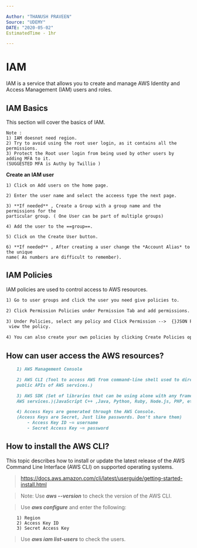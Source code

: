 ```yaml
---

Author: "THANUSH PRAVEEN"
Source: "UDEMY"
DATE: "2020-05-02"
EstimatedTime - 1hr

---
```


# IAM

IAM is a service that allows you to create and manage AWS Identity and Access Management (IAM) users and roles.

## IAM Basics

This section will cover the basics of IAM.

```
Note : 
1) IAM doesnot need region.
2) Try to avoid using the root user login, as it contains all the permissions.
3) Protect the Root user login from being used by other users by adding MFA to it. 
(SUGGESTED MFA is Authy by Twillio )
```

**Create an IAM user**

```
1) Click on Add users on the home page.

2) Enter the user name and select the acceess type the next page.

3) **If needed** , Create a Group with a group name and the permissions for the 
particular group. ( One User can be part of multiple groups)

4) Add the user to the ==group==.

5) Click on the Create User button.

6) **If needed** , After creating a user change the *Account Alias* to the unique 
name( As numbers are difficult to remember).
```

## IAM Policies

IAM policies are used to control access to AWS resources.

``` markdown
1) Go to user groups and click the user you need give policies to.

2) Click Permission Policies under Permission Tab and add permissions.

3) Under Policies, select any policy and Click Permission -->  {}JSON Policy and
 view the policy.

4) You can also create your own policies by clicking Create Policies option
```

## How can user access the AWS resources?

``` markdown
    1) AWS Management Console

    2) AWS CLI (Tool to access AWS from command-line shell used to direct access to the 
    public APIs of AWS services.)

    3) AWS SDK (Set of libraries that can be using alone with any framework to access 
    AWS services.)(JavaScript C++ ,Java, Python, Ruby, Node.js, PHP, etc.)

    4) Access Keys are generated through the AWS Console.
    (Access Keys are Secret, Just like passwords. Don't share them)
        - Access Key ID ~= username
        - Secret Access Key ~= password
```

## How to install the AWS CLI?

This topic describes how to install or update the latest release of the AWS Command Line Interface (AWS CLI) on supported operating systems.

> https://docs.aws.amazon.com/cli/latest/userguide/getting-started-install.html

> Note: Use ***aws --version*** to check the version of the AWS CLI.

> Use ***aws configure*** and enter the following:

```
    1) Region
    2) Access Key ID
    3) Secret Access Key
```

> Use ***aws iam list-users*** to check the users.
